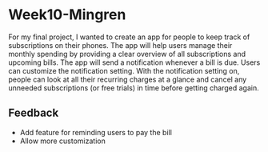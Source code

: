 # Week10-Mingren

For my final project, I wanted to create an app for people to keep track of subscriptions on their phones. The app will help users manage their monthly spending by providing a clear overview of all subscriptions and upcoming bills. The app will send a notification whenever a bill is due. Users can customize the notification setting. With the notification setting on, people can look at all their recurring charges at a glance and cancel any unneeded subscriptions (or free trials) in time before getting charged again.

## Feedback
* Add feature for reminding users to pay the bill
* Allow more customization
